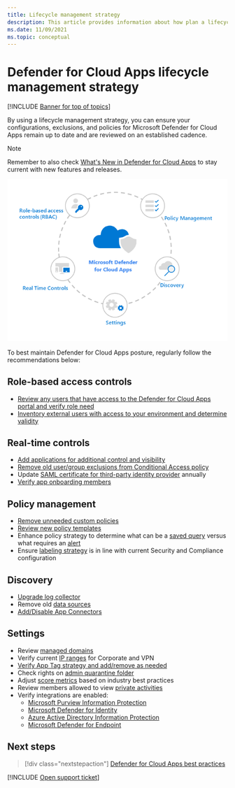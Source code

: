 ```yaml
---
title: Lifecycle management strategy
description: This article provides information about how plan a lifecycle management strategy to ensure your configurations, exclusions, and policies remain up to date.
ms.date: 11/09/2021
ms.topic: conceptual
---
```

# Defender for Cloud Apps lifecycle management strategy

[!INCLUDE [Banner for top of topics](includes/banner.md)]

By using a lifecycle management strategy, you can ensure your configurations, exclusions, and policies for Microsoft Defender for Cloud Apps remain up to date and are reviewed on an established cadence.

>[!NOTE]
>Remember to also check [What's New in Defender for Cloud Apps](release-notes.md) to stay current with new features and releases.

![Microsoft Defender for Cloud Apps lifecycle management](media/cloud-app-security-lifecycle.png)

To best maintain Defender for Cloud Apps posture, regularly follow the recommendations below:

## Role-based access controls

- [Review any users that have access to the Defender for Cloud Apps portal and verify role need](manage-admins.md)
- [Inventory external users with access to your environment and determine validity](manage-admins.md#invite-external-admins)

## Real-time controls

- [Add applications for additional control and visibility](enable-instant-visibility-protection-and-governance-actions-for-your-apps.md)
- [Remove old user/group exclusions from Conditional Access policy](/azure/active-directory/governance/conditional-access-exclusion)
- Update [SAML certificate for third-party identity provider](troubleshooting-proxy.md#not-able-to-access-app-from-a-non-microsoft-identity-provider) annually
- [Verify app onboarding members](proxy-deployment-any-app.md#add-admins-to-the-app-onboardingmaintenance-list)

## Policy management

- [Remove unneeded custom policies](control-cloud-apps-with-policies.md)
- [Review new policy templates](control-cloud-apps-with-policies.md#create-a-policy)
- Enhance policy strategy to determine what can be a [saved query](activity-filters-queries.md#activity-queries) versus what requires an [alert](managing-alerts.md)
- Ensure [labeling strategy](azip-integration.md) is in line with current Security and Compliance configuration

## Discovery

- [Upgrade log collector](log-collector-advanced-management.md)
- Remove old [data sources](set-up-cloud-discovery.md)
- [Add/Disable App Connectors](enable-instant-visibility-protection-and-governance-actions-for-your-apps.md)

## Settings

- Review [managed domains](general-setup.md#set-up-the-portal)
- Verify current [IP ranges](ip-tags.md) for Corporate and VPN
- [Verify App Tag strategy and add/remove as needed](discovered-app-queries.md#creating-and-managing-custom-app-tags)
- Check rights on [admin quarantine folder](use-case-admin-quarantine.md)
- Adjust [score metrics](risk-score.md) based on industry best practices
- Review members allowed to view [private activities](activity-privacy.md)
- Verify integrations are enabled:
  - [Microsoft Purview Information Protection](tutorial-dlp.md#phase-2-classify-sensitive-information)
  - [Microsoft Defender for Identity](mdi-integration.md)
  - [Azure Active Directory Information Protection](aadip-integration.md)
  - [Microsoft Defender for Endpoint](mde-integration.md)

## Next steps

> [!div class="nextstepaction"]
> [Defender for Cloud Apps best practices](best-practices.md)

[!INCLUDE [Open support ticket](includes/support.md)]
